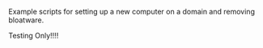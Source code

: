 Example scripts for setting up a new computer on a domain and removing bloatware.

Testing Only!!!!
